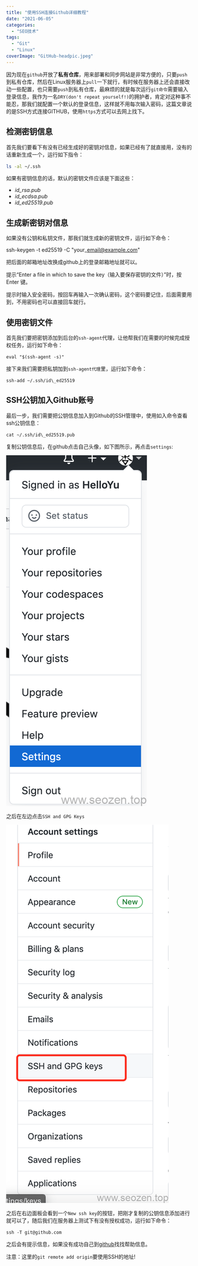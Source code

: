 ```yaml
---
title: "使用SSH连接Github详细教程"
date: "2021-06-05"
categories: 
  - "SEO技术"
tags: 
  - "Git"
  - "Linux"
coverImage: "GitHub-headpic.jpeg"
---
```


因为现在`github`开放了**私有仓库**，用来部署和同步网站是非常方便的，只要`push`到私有仓库，然后在Linux服务器上`pull`一下就行，有时候在服务器上还会直接改动一些配置，也只需要`push`到私有仓库，最麻烦的就是每次运行`git命令`需要输入登录信息，我作为一名`DRY(don't repeat yourself!)`的拥护者，肯定对这种事不能忍，那我们就配置一个默认的登录信息，这样就不用每次输入密码，这篇文章说的是SSH方式连接GITHUB，使用`https`方式可以去网上找下。

## 检测密钥信息

首先我们要看下有没有已经生成好的密钥对信息，如果已经有了就直接用，没有的话重新生成一个，运行如下指令：
```bash
ls -al ~/.ssh
```
如果有密钥信息的话，默认的密钥文件应该是下面这些：

- _id\_rsa.pub_
- _id\_ecdsa.pub_
- _id\_ed25519.pub_

## 生成新密钥对信息

如果没有公钥和私钥文件，那我们就生成新的密钥文件，运行如下命令：

ssh-keygen -t ed25519 -C "your\_email@example.com"

把后面的邮箱地址改换成github上的登录邮箱地址就可以。

提示“Enter a file in which to save the key（输入要保存密钥的文件）”时，按 Enter 键。

提示时输入安全密码，按回车再输入一次确认密码，这个密码要记住，后面需要用到，不用密码也可以直接回车就行。

## 使用密钥文件

首先我们要把密钥添加到后台的`ssh-agent`代理，让他帮我们在需要的时候完成授权任务，运行如下命令：
```
eval "$(ssh-agent -s)"
```
接下来我们需要把私钥加到`ssh-agent代理`里，运行如下命令：
```
ssh-add ~/.ssh/id\_ed25519
```
## SSH公钥加入Github账号

最后一步，我们需要把公钥信息加入到Github的SSH管理中，使用如入命令查看ssh公钥信息：
```
cat ~/.ssh/id\_ed25519.pub
```
复制公钥信息后，在github点击自己头像，如下图所示，再点击`settings`:

![github-settings-ssh](images/WX20210524-093450@2x.png)

之后在左边点击`SSH and GPG Keys`

![github-ssh-key](images/github-ssh-key.png)

之后在右边面板会看到一个`New ssh key`的按钮，把刚才复制的公钥信息添加进行就可以了，随后我们在服务器上测试下有没有授权成功，运行如下命令：
```
ssh -T git@github.com
```
之后会有提示信息，如果没有成功自己到[github](https://docs.github.com/en/github/authenticating-to-github/connecting-to-github-with-ssh/testing-your-ssh-connection)找找帮助信息。

注意：这里的`git remote add origin`要使用SSH的地址!
